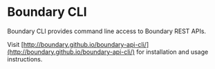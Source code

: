 Boundary CLI
============

Boundary CLI provides command line access to Boundary REST APIs.

Visit [http://boundary.github.io/boundary-api-cli/](http://boundary.github.io/boundary-api-cli/) for installation and usage instructions.


